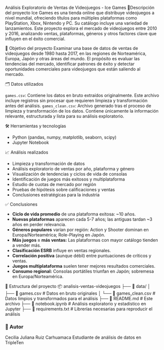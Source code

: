 Análisis Exploratorio de Ventas de Videojuegos - Ice Games
📝Descripción del proyecto
Ice Games es una tienda online que distribuye videojuegos a nivel mundial, ofreciendo títulos para múltiples plataformas como PlayStation, Xbox, Nintendo y PC. Su catálogo incluye una variedad de lanzamientos.
Este proyecto explora el mercado de videojuegos entre 2010 y 2016, analizando ventas, plataformas, géneros y otros factores clave que influyen en el éxito comercial.

📌 Objetivo del proyecto
Examinar una base de datos de ventas de videojuegos desde 1980 hasta 2017, en las regiones de Norteamérica, Europa, Japón y otras áreas del mundo. El propósito es evaluar las tendencias del mercado, identificar patrones de éxito y detectar oportunidades comerciales para videojuegos que están saliendo al mercado.

🗂️ Datos utilizados

`games.csv`:  Contiene los datos en bruto extraídos originalmente. Este archivo incluye registros sin procesar que requieren limpieza y transformación antes del análisis.
`games_clean.csv`: Archivo generado tras el proceso de limpieza y transformación de los datos. Contiene únicamente la información relevante, estructurada y lista para su análisis exploratorio.

🛠️ Herramientas y tecnologías
- Python (pandas, numpy, matplotlib, seaborn, scipy)
- Jupyter Notebook

📈 Análisis realizados
- Limpieza y transformación de datos
- Análisis exploratorio de ventas por año, plataforma y género
- Visualización de tendencias y ciclos de vida de consolas
- Identificación de juegos más exitosos y multiplataforma
- Estudio de cuotas de mercado por región
- Pruebas de hipótesis sobre calificaciones y ventas
- Conclusiones estratégicas para la industria

✅ Conclusiones
- **Ciclo de vida promedio** de una plataforma exitosa: ~10 años.
- **Nuevas plataformas** aparecen cada 5-7 años; las antiguas tardan ~3 años en perder relevancia.
- **Géneros populares** varían por región: Action y Shooter dominan en Europa/Norteamérica; Role-Playing en Japón.
- **Más juegos = más ventas:** Las plataformas con mayor catálogo tienden a vender más.
- **Clasificación ESRB** influye en ventas regionales.
- **Correlación positiva** (aunque débil) entre puntuaciones de críticos y ventas.
- **Juegos multiplataforma** suelen tener mejores resultados comerciales.
- **Consumo regional:** Consolas portátiles triunfan en Japón; sobremesa en Europa/Norteamérica.

📁 Estructura del proyecto
📦 analisis-ventas-videojuegos
├── 📁 data/
│   ├── 📄 games.csv                 # Datos en bruto originales
│   └── 📄 games_clean.csv           # Datos limpios y transformados para el análisis
├── 📄 README.md                     # Este archivo
├── 📄 notebook.ipynb                # Análisis exploratorio y estadístico en Jupyter
├── 📄 requirements.txt              # Librerías necesarias para reproducir el análisis

    
### 👤 Autor
Cecilia Juliana Ruiz Carhuamaca
Estudiante de análisis de datos en TripleTen